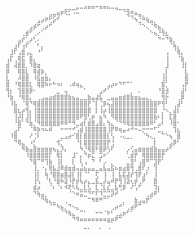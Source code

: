 ⠀⠀⠀⠀⠀⠀⠀⠀⠀⠀⠀⠀⠀⠀⠀⣀⣀⣀⡤⠤⠴⠶⠶⠒⠶⠶⠦⠤⢤⣀⣀⣀⠀⠀⠀⠀⠀⠀⠀⠀⠀⠀⠀⠀⠀⠀⠀
⠀⠀⠀⠀⠀⠀⠀⠀⠀⠀⠀⣠⣤⢶⠟⠫⠅⠐⠒⠀⠀⠀⠀⠀⠀⠀⠀⠀⠀⠀⠈⢽⣛⠶⣤⡀⠀⠀⠀⠀⠀⠀⠀⠀⠀⠀⠀
⠀⠀⠀⠀⠀⠀⠀⠀⣠⡴⠟⢋⡵⠋⠀⠀⠀⠀⠀⠀⠀⠀⠀⠀⠀⠀⠀⠀⠀⠀⠀⠀⠈⠳⣈⠛⢷⣤⡀⠀⠀⠀⠀⠀⠀⠀⠀
⠀⠀⠀⠀⠀⠀⣠⡾⠋⢀⡴⠋⠀⠀⠀⠀⠀⠀⠀⠀⠀⠀⠀⠀⠀⠀⠀⠀⠀⠀⠀⠀⠀⠀⠈⠑⢄⠈⠻⣦⡀⠀⠀⠀⠀⠀⠀
⠀⠀⠀⠀⢀⣾⠋⢀⠔⠁⠀⠀⠀⠀⠀⠀⠀⠀⠀⠀⠀⠀⠀⠀⠀⠀⠀⠀⠀⠀⠀⠀⠀⠀⠀⠀⠀⠑⢦⡘⢻⣆⠀⠀⠀⠀⠀
⠀⠀⠀⣠⡞⢁⡴⢃⠄⠀⠀⠀⠀⠀⠀⠀⠀⠀⠀⠀⠀⠀⠀⠀⠀⠀⠀⠀⠀⠀⠀⠀⠀⠀⠀⠀⠀⠀⠀⠙⠒⠙⣷⡀⠀⠀⠀
⠀⠀⣰⠏⢰⠏⠀⠀⠃⡄⠀⠀⠀⠀⠀⠀⠀⠀⠀⠀⠀⠀⠀⠀⠀⠀⠀⠀⠀⠀⠀⠀⠀⠀⠀⠀⠀⠀⠀⠀⠀⠀⠈⢷⡄⠀⠀
⠀⣸⠏⢠⣿⢠⣄⠀⠘⠁⠀⠀⠀⠀⠀⠀⠀⠀⠀⠀⠀⠀⠀⠀⠀⠀⠀⠀⠀⠀⠀⠀⠀⠀⠀⠀⠀⠀⠀⠀⠀⢠⠀⠈⢿⡄⠀
⢠⡏⢀⢿⣯⠀⣿⡄⠀⠀⠀⠀⠀⠀⠀⠀⠀⠀⠀⠀⠀⠀⠀⠀⠀⠀⠀⠀⠀⠀⠀⠀⠀⠀⠀⠀⠀⠀⠀⠀⠀⢸⠀⠀⠈⣷⠀
⣾⠀⢼⣿⣿⡀⠹⣿⣶⠀⠀⠀⠀⠀⠀⠀⠀⠀⠀⠀⠀⠀⠀⠀⠀⠀⠀⠀⠀⠀⠀⠀⠀⠀⠀⠀⠀⠀⠀⠀⠀⣸⠀⠀⠀⢸⡇
⡿⠀⠀⢿⣿⣇⠀⢿⣾⡷⡀⠀⠀⠀⠀⠀⠀⠀⠀⠀⠀⠀⠀⠀⠀⠀⠀⠀⠀⠀⠀⠀⠀⠀⠀⠀⠀⠀⠀⠀⢀⡇⠀⠀⠀⠀⣇
⣇⠀⠀⠼⣿⣿⠀⠸⣯⣶⣷⡄⠀⠀⠀⠀⠀⠀⠀⠀⠀⠀⠀⠀⠀⠀⠀⠀⠀⠀⠀⠀⠀⠀⠀⠀⠀⠀⠀⠀⢸⡇⠀⠀⠀⠀⣿
⣿⠀⠘⢿⣿⣿⣇⠀⢿⣿⠷⠖⠓⠲⠆⠀⠠⠾⢶⣄⠀⠀⠀⠀⠀⠀⣠⡴⠖⠙⠋⠉⠁⠀⠀⠀⠀⠀⠀⠀⣿⡁⠀⠀⠀⢠⡟
⢻⡆⠀⢹⣿⣿⡿⠂⠀⠀⠀⠀⠀⣀⠀⢤⠀⠀⠀⠀⠁⠀⠀⠀⣠⠞⠁⠀⠀⠀⠀⠀⡀⠀⠄⠀⠀⠀⠀⠘⣿⣺⠀⠀⠀⣼⠃
⠘⣷⠀⠘⢿⣿⡄⠀⢀⣠⣤⣴⣾⣿⣿⣿⣷⣦⣤⣀⣀⣷⣤⣼⣧⠀⣀⣤⣤⣶⣾⣿⣷⣶⣦⣤⣄⡀⠀⠀⢻⡗⠀⠀⢀⡿⠀
⠀⠸⣧⠀⠈⢿⠙⢿⣿⣿⣿⣿⣿⣿⣿⣿⣿⣿⣿⣿⣿⡟⠈⡇⢈⡿⢦⣼⣿⣿⣿⣿⣿⣿⣿⣿⣿⣿⣿⠟⢻⠃⠀⢀⣼⠃⠀
⠀⠀⣿⣆⡴⢻⡄⢸⣿⣿⣿⣿⣿⣿⣿⣿⣿⣿⣿⣿⣿⣿⠀⡇⢸⡴⢸⣿⣿⣿⣿⣿⣿⣿⣿⣿⣿⣿⣿⠀⡘⠢⡀⣼⡇⠀⠀
⠀⠀⢸⡼⡇⣸⡇⢸⣿⣿⣿⣿⣿⣿⣿⣿⣿⣿⣿⠟⣻⢃⡶⠀⣦⠳⠀⠻⣿⣿⣿⣿⣿⣿⣿⣿⣿⣿⣷⠆⡇⠀⣏⣿⠀⠀⠀
⠀⠀⠘⣿⠁⠙⣷⡈⠻⣿⣿⣿⣿⣿⠿⠿⠛⠻⣀⣴⡇⣾⣿⣠⣿⡄⢳⣄⠈⠙⠻⢿⣿⣿⣿⣿⣿⠿⠃⣠⠇⠀⠸⣿⠂⠀⠀
⠀⠀⣠⠏⠀⠀⠈⠿⡷⠲⠦⠾⠀⠀⠒⠒⠒⠚⢡⣾⢸⣿⣿⣿⣿⣿⢸⡟⠿⢶⣤⠴⠚⠒⠤⡒⠒⠒⠋⣁⡀⠀⠀⢹⣆⠀⠀
⠀⠸⣿⠀⠀⠀⠜⢈⠇⠀⠀⠀⠀⠀⣀⣠⡴⠊⣿⡇⣿⣿⣿⣿⣿⣿⡇⢣⠀⠠⢄⣀⡀⠀⠀⠈⠳⢄⡀⠀⠉⠑⢦⠀⣿⠀⠀
⠀⠀⠙⢿⣄⠀⠰⡃⠀⠀⠀⠀⠀⢺⡁⠀⠀⠀⠘⡇⣿⣿⣿⣿⣿⣿⡟⢘⠀⠀⠀⠀⠀⠀⠀⠀⠀⠀⡇⠀⠀⠀⣠⡿⠃⠀⠀
⠀⠀⠀⠀⠻⣷⣤⣿⣶⣶⣶⣶⢦⣄⡹⡄⠀⠀⠀⠳⡘⢿⣿⠗⣿⡿⢣⠏⠀⠀⠀⡠⢊⣤⣶⣶⣶⣾⣷⣤⣤⡴⠋⠀⠀⠀⠀
⠀⠀⠀⠀⠀⠸⣿⣿⣿⣿⣿⡏⠀⢿⡇⠀⠀⣸⠁⡄⠙⡶⣍⠀⣩⠖⠁⠀⠀⠀⠀⢁⣾⡟⠀⢿⣿⣿⣿⣿⡟⠀⠀⠀⠀⠀⠀
⠀⠀⠀⠀⠀⠀⠙⣿⠉⠛⢹⣷⠀⢸⡇⠀⠀⡇⠀⢇⢠⠀⠙⠀⠃⡠⠀⡀⠀⠀⠀⣀⣻⠃⢠⣿⠛⠉⣹⡟⠁⠀⠀⠀⠀⠀⠀
⠀⠀⠀⠀⠀⠀⠀⢸⡀⠐⡄⢿⣧⣸⠿⣾⣶⣾⢤⣬⣦⣤⣤⣀⣤⣧⣤⣯⠦⣶⣴⣿⢻⢀⣿⠏⡰⠀⢹⠀⠀⠀⠀⠀⠀⠀⠀
⠀⠀⠀⠀⠀⠀⠀⢸⡇⠀⢷⠘⣿⣿⣶⣿⣼⡇⢸⡇⠈⠁⠀⢏⠀⢸⠀⢸⠀⣧⣯⣼⡞⢹⡟⣰⠃⠀⢸⠀⠀⠀⠀⠀⠀⠀⠀
⠀⠀⠀⠀⠀⠀⠀⢸⢣⠀⠈⢇⠘⣿⠷⣽⠸⡟⡾⢧⡴⣄⣀⣯⣀⡼⣤⠾⡟⢻⢸⣽⢆⡾⢀⠟⠀⠀⣿⠀⠀⠀⠀⠀⠀⠀⠀
⠀⠀⠀⠀⠀⠀⠀⣾⡴⠀⠀⠈⠆⠈⠆⠺⢟⠣⢧⣀⣇⣣⠀⣇⢈⣇⣎⣀⣧⢛⡿⠀⠜⢡⠋⠀⠀⠀⢹⡆⠀⠀⠀⠀⠀⠀⠀
⠀⠀⠀⠀⠀⠀⠀⠙⢷⣤⡀⠀⠀⠀⠀⠀⠈⠑⠶⣭⣉⠙⠋⠏⠹⣉⣉⡽⠞⠀⠀⠀⠀⠀⠀⠀⢀⣴⠟⠁⠀⠀⠀⠀⠀⠀⠀
⠀⠀⠀⠀⠀⠀⠀⠀⠀⠙⢷⣄⣀⠀⠀⢀⠀⠀⠀⠀⠀⠉⠻⠿⠛⠉⠁⠀⠀⠀⡀⠀⠀⣷⣠⣤⡟⠁⠀⠀⠀⠀⠀⠀⠀⠀⠀
⠀⠀⠀⠀⠀⠀⠀⠀⠀⠀⠀⠈⠉⠳⣦⡀⠙⠢⣄⠀⠀⠀⠀⠀⠀⠀⠀⢀⡴⠚⠁⢀⣴⠟⠉⠀⠀⠀⠀⠀⠀⠀⠀⠀⠀⠀⠀
⠀⠀⠀⠀⠀⠀⠀⠀⠀⠀⠀⠀⠀⠀⠈⠙⢷⣄⠀⠉⠁⠀⠀⠒⠒⠈⠗⠃⢀⣠⡶⠋⠁⠀⠀⠀⠀⠀⠀⠀⠀⠀⠀⠀⠀⠀⠀
⠀⠀⠀⠀⠀⠀⠀⠀⠀⠀⠀⠀⠀⠀⠀⠀⠀⠙⠻⠶⠶⠶⠶⠶⠶⠶⣶⡶⠟⠉⠀⠀⠀⠀⠀⠀⠀⠀⠀⠀⠀⠀⠀⠀⠀⠀⠀
⠀⠀⠀⠀⠀⠀⠀⠀⠀⠀⠀⠀⠀⠀⠀⠀⠀⠀⠀⠀⣀⡀⠀⠀⡀⠀⢀⠀⠀⠀⠀⠀⠀⠀⠀⠀⠀⠀⠀⠀⠀⠀⠀⠀⠀⠀⠀⠀⠀⠀⠀⠀⠀⠀⠀⠀⠀⠀⠀⠀⠀⠀⠀⠀
<!--
**0nlyJu5t/0nlyJu5t** is a ✨ _special_ ✨ repository because its `README.md` (this file) appears on your GitHub profile.

Here are some ideas to get you started:

- 🔭 I’m currently working on ...
- 🌱 I’m currently learning ...
- 👯 I’m looking to collaborate on ...
- 🤔 I’m looking for help with ...
- 💬 Ask me about ...
- 📫 How to reach me: ...
- 😄 Pronouns: ...
- ⚡ Fun fact: ...
-->
